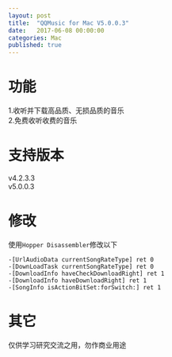 ```yaml
---
layout: post
title:  "QQMusic for Mac V5.0.0.3"
date:   2017-06-08 00:00:00
categories: Mac
published: true
---
```



# 功能  
1.收听并下载高品质、无损品质的音乐    
2.免费收听收费的音乐  

# 支持版本  
v4.2.3.3  
v5.0.0.3  

# 修改  
使用`Hopper Disassembler`修改以下  

```
-[UrlAudioData currentSongRateType] ret 0
-[DownLoadTask currentSongRateType] ret 0
-[DownloadInfo haveCheckDownloadRight] ret 1
-[DownloadInfo haveDownloadRight] ret 1
-[SongInfo isActionBitSet:forSwitch:] ret 1
```

# 其它  
仅供学习研究交流之用，勿作商业用途  
